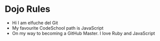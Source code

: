Dojo Rules
==========
* Hi I am elfuche del Git
* My favourite CodeSchool path is JavaScript
* On my way to becoming a GitHub Master. I love Ruby and JavaScript
